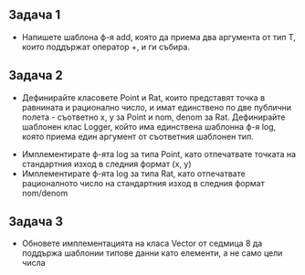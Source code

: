 ## Задача 1

- Напишете шаблона ф-я add, която да приема два аргумента от тип T, които поддържат оператор +, и ги събира.

## Задача 2

- Дефинирайте класовете Point и Rat, които представят точка в равнината и рационално число, и имат единствено по две публични полета - съответно x, y за Point и nom, denom за Rat. Дефинирайте шаблонен клас Logger, който има единствена шаблонна ф-я log, която приема един аргумент от съответния шаблонен тип.

* Имплементирате ф-ята log за типа Point, като отпечатвате точката на стандартния изход в следния формат (x, y)
* Имплементирате ф-ята log за типа Rat, като отпечатвате рационалното число на стандартния изход в следния формат nom/denom

## Задача 3

- Обновете имплементацията на класа Vector от седмица 8 да поддържа шаблонии типове данни като елементи, а не само цели числа
